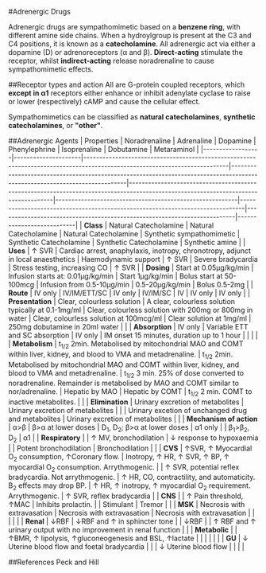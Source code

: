 #Adrenergic Drugs

Adrenergic drugs are sympathomimetic based on a **benzene ring**, with different amine side chains. When a hydroylgroup is present at the C3 and C4 positions, it is known as a **catecholamine**. All adrenergic act via either a dopamine (D) or adrenoreceptors (α and β). **Direct-acting** stimulate the receptor, whilst **indirect-acting** release noradrenaline to cause sympathomimetic effects.

##Receptor types and action
All are G-protein coupled receptors, which **except in α1** receptors either enhance or inhibit adenylate cyclase to raise or lower (respectively) cAMP and cause the cellular effect.


Sympathomimetics can be classified as **natural catecholamines**, **synthetic catecholamines**, or **"other"**.

##Adrenergic Agents
|              Properties              | Noradrenaline                                                                                                             | Adrenaline                                                                                                                | Dopamine                                                                                                                           | Phenylephrine                                           | Isoprenaline                                                                  | Dobutamine                                                               | Metaraminol               | 
|------------------|---------------------|---------------------------------------------------------------------------------------------------------------------------|---------------------------------------------------------------------------------------------------------------------------|------------------------------------------------------------------------------------------------------------------------------------|---------------------------------------------------------|-------------------------------------------------------------------------------|--------------------------------------------------------------------------|---------------------------| 
|                    **Class**            | Natural Catecholamine                                                                                                     | Natural Catecholamine                                                                                                     | Natural Catecholamine                                                                                                              | Synthetic sympathomimetic                               | Synthetic Catecholamine                                                       | Synthetic Catecholamine                                                  | Synthetic amine           | 
|                  **Uses**               | ↑ SVR                                                                                                                     | Cardiac arrest, anaphylaxis, inotropy, chronotropy, adjunct in local anaesthetics                                         | Haemodynamic support                                                                                                               | ↑ SVR                                                   | Severe bradycardia                                                            | Stress testing, increasing CO                                            | ↑ SVR                     | 
|                    **Dosing**             | Start at 0.05µg/kg/min                                                                                                    | Infusion starts at: 0.01µg/kg/min                                                                                         | Start 1µg/kg/min                                                                                                                   | Bolus start at 50-100mcg                                | Infusion from 0.5-10µg/min                                                    | 0.5-20µg/kg/min                                                          | Bolus 0.5-2mg                   | 
| **Route**               | IV only                                                                                                                   | IV/IM/ETT/SC                                                                                                              | IV only                                                                                                                            | IV/IM/SC                                                | IV                                                                            | IV only                                                                  |           IV only                | 
|                  **Presentation**        | Clear, colourless solution                                                                                                | A clear, colourless solution typically at 0.1-1mg/ml                                                                      | Clear, colourless solution with 200mg or 800mg in water                                                                            | Clear, colourless solution at 100mcg/ml                 | Clear solution at 1mg/ml                                                      | 250mg dobutamine in 20ml water                                           |                           | 
|  **Absorption**          | IV only                                                                                                                   | Variable ETT and SC absorption                                                                                            | IV only                                                                                                                            | IM onset 15 minutes, duration up to 1 hour              |                                                                               |                                                                          |                           | 
|                 **Metabolism**          | t<sub>1/2</sub> 2min. Metabolised by mitochondrial MAO and COMT within liver, kidney, and blood to VMA and metadrenaline. | t<sub>1/2</sub> 2min. Metabolised by mitochondrial MAO and COMT within liver, kidney, and blood to VMA and metadrenaline. | t<sub>1/2</sub> 3 min. 25% of dose converted to noradrenaline. Remainder is metabolised by MAO and COMT similar to nor/adrenaline. | Hepatic by MAO                                          | Hepatic by COMT                                                               | t<sub>1/2</sub> 2 min. COMT to inactive metabolites.                     |                           | 
|                  **Elimination**         | Urinary excretion of metabolites                                                                                          | Urinary excretion of metabolites                                                                                          |                                                                                                                                    |                                                         | Urinary excetion of unchanged drug and metabolites                            | Urinary excretion of metabolites                                         |                           | 
| **Mechanism of action** | α>β                                                                                                                       |  β>α at lower doses                                                                                                       | D<sub>1</sub>, D<sub>2</sub>; β>α at lower doses                                                                                   | α1 only                                                 |                                                                               | β<sub>1</sub>>β<sub>2</sub>, D<sub>2</sub>                               | α1                        | 
|                  **Respiratory**        |                                                                                                                           | ↑ MV, bronchodilation                                                                                                     | ↓ response to hypoxaemia                                                                                                           |                                                         | Potent bronchodilation                                                        | Bronchodilation                                                          |                           | 
|                 **CVS**                | ↑SVR, ↑ Myocardial O<sub>2</sub> consumption, ↑Coronary flow.                                                             | Inotropy, ↑ HR, ↑ SVR, ↑ BP, ↑ myocardial O<sub>2</sub> consumption. Arrythmogenic.                                  |                                                                                                                                    | ↑ SVR, potential reflex bradycardia. Not arrythmogenic. | ↑ HR, CO, contractility, and automaticity. Β<sub>2</sub> effects may drop BP. | ↑ HR, ↑ inotropy, ↑ myocardial O<sub>2</sub> requirement. Arrythmogenic. | ↑ SVR, reflex bradycardia | 
|                 **CNS**                 |                                                                                                                           | ↑ Pain threshold, ↑MAC                                                                                                    | Inhibits prolactin.                                                                                                                |                                                         | Stimulant                                                                     | Tremor                                                                   |                           | 
|                 **MSK**    | Necrosis with extravasation                                                                                               | Necrosis with extravasation                                                                                               | Necrosis with extravasation                                                                                                        |                                                         |                                                                               |                                                                          |                           | 
|                 **Renal**               | ↓RBF                                                                                                                      | ↓RBF and ↑ in sphincter tone                                                                                              |                                                                                                                                    | ↓RBF                                                    |                                                                               | ↑ RBF and ↑ urinary output with no improvement in renal function         |                           | 
|                 **Metabolic**           |                                                                                                                           | ↑BMR, ↑ lipolysis, ↑gluconeogenesis and BSL, ↑lactate                                                                     |                                                                                                                                    |                                                         |                                                                               |                                                                          |                           | 
|                 **GU**             | ↓ Uterine blood flow and foetal bradycardia                                                                               |                                                                                                                           |                                                                                                                                    | ↓ Uterine blood flow                                    |                                                                               |                                                                          |                           | 


##References
Peck and Hill